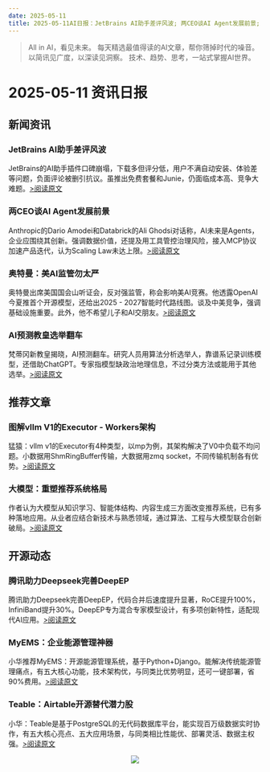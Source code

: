 ```yaml
---
date: 2025-05-11
title: 2025-05-11AI日报：JetBrains AI助手差评风波; 两CEO谈AI Agent发展前景; 奥特曼：美AI监管勿太严
---
```


> All in AI，看见未来。 每天精选最值得读的AI文章，帮你筛掉时代的噪音。 以简讯见广度，以深读见洞察。 技术、趋势、思考，一站式掌握AI世界。

# 2025-05-11 资讯日报

## 新闻资讯

### JetBrains AI助手差评风波

JetBrains的AI助手插件口碑崩塌，下载多但评分低，用户不满自动安装、体验差等问题，负面评论被删引抗议。虽推出免费套餐和Junie，仍面临成本高、竞争大难题。[>阅读原文](https://mp.weixin.qq.com/s?__biz=MzU1NDA4NjU2MA==&chksm=fa77cee83d8f6c048ab93c14cb892694976c8356dbc2832bd32491f30f7890a678f36c207213&idx=1&mid=2247638761&sn=4fe25ceb85f7448ac09d3a893100d0e2#rd)

### 两CEO谈AI Agent发展前景

Anthropic的Dario Amodei和Databrick的Ali Ghodsi对话称，AI未来是Agents，企业应围绕其创新。强调数据价值，还提及用工具管控治理风险，接入MCP协议加速产品迭代，认为Scaling Law未达上限。[>阅读原文](https://mp.weixin.qq.com/s?__biz=MzA3MzI4MjgzMw==&chksm=858b9932923da2c44185f740b721106ddf58b16abc75902cffdcc00afc40a57c8e93f1e4e995&idx=1&mid=2650968565&sn=6299e71996096151cdd5fa480a2beb3c#rd)

### 奥特曼：美AI监管勿太严

奥特曼出席美国国会山听证会，反对强监管，称会影响美AI竞赛。他透露OpenAI今夏推首个开源模型，还给出2025 - 2027智能时代路线图。谈及中美竞争，强调基础设施重要。此外，他不希望儿子和AI交朋友。[>阅读原文](https://mp.weixin.qq.com/s?__biz=MzI3MTA0MTk1MA==&chksm=f03442d711fcdd8a037a8d3107ed39093eb9231365a75652fea71c4f648c3bb300f376f631a2&idx=1&mid=2652592956&sn=28fa05678c290f324e6ceff6d413df48#rd)

### AI预测教皇选举翻车

梵蒂冈新教皇揭晓，AI预测翻车。研究人员用算法分析选举人，靠谱系记录训练模型，还借助ChatGPT。专家指模型缺政治地理信息，不过分类方法或能用于其他选举。[>阅读原文](https://mp.weixin.qq.com/s?__biz=MzI3MTA0MTk1MA==&chksm=f07031921bbc29437d41529048acb1f7af847feaf462d0cf288564c9030a92cefb24409976c6&idx=1&mid=2652593029&sn=4d016d5398c607312f6dc8836b5d07a1#rd)

## 推荐文章

### 图解vllm V1的Executor - Workers架构

猛猿：vllm v1的Executor有4种类型，以mp为例，其架构解决了V0中负载不均问题。小数据用ShmRingBuffer传输，大数据用zmq socket，不同传输机制各有优势。[>阅读原文](https://mp.weixin.qq.com/s?__biz=MzA4MjY4NTk0NQ==&chksm=9ecea3d2f7890237f5e7ddd1ca4bccb388f80776ab3c52430586f263ba0493bae32bcfffc3c8&idx=1&mid=2247527271&sn=c0b695300d6197d21bc4ba95b5b86627#rd11)

### 大模型：重塑推荐系统格局

作者认为大模型从知识学习、智能体结构、内容生成三方面改变推荐系统，已有多种落地应用。从业者应结合新技术与熟悉领域，通过算法、工程与大模型联合创新破局。[>阅读原文](https://mp.weixin.qq.com/s?__biz=MzU1NDA4NjU2MA==&chksm=fac3b46bd4ea0717ddfee8aff756bf53c20728df9b1b60664ce25b2b5ed4c800f54d69d91e5b&idx=2&mid=2247638761&sn=3142efed6e11d92ab1f738680220b29d#rd)

## 开源动态

### 腾讯助力Deepseek完善DeepEP

腾讯助力Deepseek完善DeepEP，代码合并后速度提升显著，RoCE提升100%，InfiniBand提升30%。DeepEP专为混合专家模型设计，有多项创新特性，适配现代AI应用。[>阅读原文](https://mp.weixin.qq.com/s?__biz=MzkzNjgwNzMwNQ==&chksm=c33dd40ff205d6573e5d18fb076f7aae1c1290d775388f33c79847cbeb9adb1475bd3826db2f&idx=1&mid=2247485989&sn=d88fc18cfcd7d5b6ef0c7f411891b4c5#rd)

### MyEMS：企业能源管理神器

小华推荐MyEMS：开源能源管理系统，基于Python+Django。能解决传统能源管理痛点，有五大核心功能，技术架构优，与同类比优势明显，还可一键部署，省90%费用。[>阅读原文](https://mp.weixin.qq.com/s?__biz=Mzk0MjcxOTM2Nw==&chksm=c2348f34481b6d6f4a950d72e1782758e1442368bf11a76994938f4e69641310f1b5d11adb59&idx=1&mid=2247492220&sn=ee92bc63e2742865e723622248983042#rd)

### Teable：Airtable开源替代潜力股

小华：Teable是基于PostgreSQL的无代码数据库平台，能实现百万级数据实时协作，有五大核心亮点、五大应用场景，与同类相比性能优、部署灵活、数据主权强。[>阅读原文](https://mp.weixin.qq.com/s?__biz=Mzk0MjcxOTM2Nw==&chksm=c2128316c7df1dcd642e214a83b73c58a14e6929db908bc19d73b0669ae9144a526a37eca3c9&idx=1&mid=2247492289&sn=b1540bcf5541388d8876d88247295212#rd)



<p style="text-align: center;">
            <img src="https://mmbiz.qpic.cn/sz_mmbiz_png/nUdl0pLHXXYY3LiaoXGeYrvCyMouK7WnJ35tic6NtXT3dy4icpz7ep1B27hGiahgQ1Gicj8qSjJzlo8g761N4P7ibgOg/640?wx_fmt=png&amp;from=appmsg" style="max-width: 800px; object-fit: cover;" />
        </p>
        